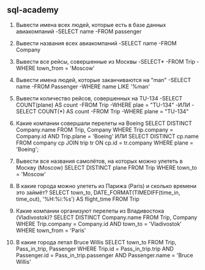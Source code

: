 ## sql-academy

1. Вывести имена всех людей, которые есть в базе данных авиакомпаний
-SELECT name
-FROM passenger

2. Вывести названия всеx авиакомпаний
-SELECT name
-FROM Company

3. Вывести все рейсы, совершенные из Москвы
-SELECT*
-FROM Trip
-WHERE town_from = 'Moscow'

4. Вывести имена людей, которые заканчиваются на "man"
-SELECT name
-FROM Passenger
-WHERE name LIKE  '%man'

5. Вывести количество рейсов, совершенных на TU-134
-SELECT COUNT(plane) AS count
-FROM Trip 
-WHERE plae = "TU-134"
-ИЛИ
-SELECT COUNT(*) AS count 
-FROM Trip 
-WHERE plane = "TU-134"

6. Какие компании совершали перелеты на Boeing
SELECT DISTINCT Company.name
FROM Trip, Company 
WHERE Trip.company = Company.id AND
Trip.plane = 'Boeing'
ИЛИ
SELECT DISTINCT cp.name
FROM company cp
         JOIN trip tr ON cp.id = tr.company
WHERE plane = 'Boeing';

7. Вывести все названия самолётов, на которых можно улететь в Москву (Moscow)
SELECT DISTINCT plane
FROM Trip
WHERE town_to = 'Moscow'

8. В какие города можно улететь из Парижа (Paris) и сколько времени это займёт?
SELECT town_to,
DATE_FORMAT(TIMEDIFF(time_in, time_out), '%H:%i:%s') AS flight_time 
FROM Trip

9. Какие компании организуют перелеты из Владивостока (Vladivostok)?
SELECT DISTINCT Company.name
FROM Trip, Company
WHERE Trip.company = Company.id AND
town_to = 'Vladivostok'
WHERE town_from = 'Paris'

14. В какие города летал Bruce Willis
SELECT town_to
FROM Trip, Pass_in_trip, Passenger
WHERE Trip.id = Pass_in_trip.trip AND
Passenger.id = Pass_in_trip.passenger AND
Passenger.name = 'Bruce Willis'
